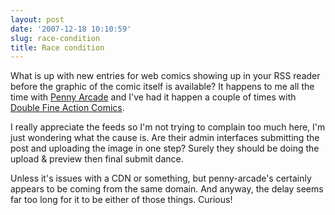 ```yaml
---
layout: post
date: '2007-12-18 10:10:59'
slug: race-condition
title: Race condition
---
```


What is up with new entries for web comics showing up in your RSS reader before the graphic of the comic itself is available? It happens to me all the time with [Penny Arcade][pa] and I've had it happen a couple of times with [Double Fine Action Comics][dfac]. 

I really appreciate the feeds so I'm not trying to complain too much here, I'm just wondering what the cause is. Are their admin interfaces submitting the post and uploading the image in one step? Surely they should be doing the upload & preview then final submit dance.

Unless it's issues with a CDN or something, but penny-arcade's certainly appears to be coming from the same domain. And anyway, the delay seems far too long for it to be either of those things. Curious!

[pa]: http://www.penny-arcade.com
[dfac]: http://www.doublefine.com/news.php/comics/